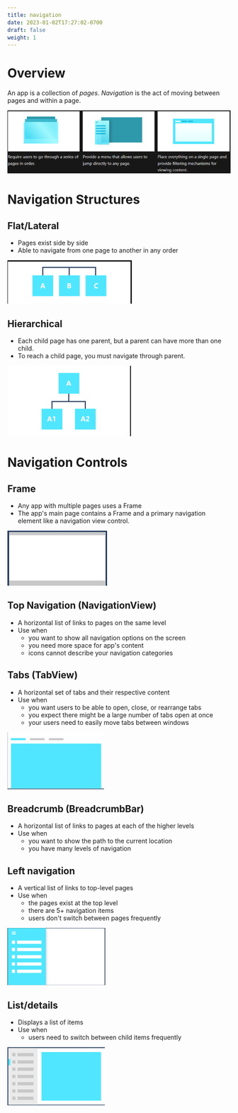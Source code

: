 ```yaml
---
title: navigation
date: 2023-01-02T17:27:02-0700
draft: false
weight: 1
---
```


# Overview
An app is a collection of *pages*. *Navigation* is the act of moving between pages and within a page.

![](./DESIGN_Navigation-image1.png)

# Navigation Structures
## Flat/Lateral
- Pages exist side by side
- Able to navigate from one page to another in any order  

![](./DESIGN_Navigation-image3.png)

## Hierarchical
- Each child page has one parent, but a parent can have
more than one child.
- To reach a child page, you must navigate through parent.  

![](./DESIGN_Navigation-image2.png)

# Navigation Controls
## Frame
- Any app with multiple pages uses a Frame
- The app's main page contains a Frame and a primary navigation
element like a navigation view control.  

![](./DESIGN_Navigation-image4.png)

## Top Navigation (NavigationView)
- A horizontal list of links to pages on the same level
- Use when
  - you want to show all navigation options on the screen
  - you need more space for app's content
  - icons cannot describe your navigation categories

## Tabs (TabView)
- A horizontal set of tabs and their respective content
- Use when
  - you want users to be able to open, close, or rearrange tabs
  - you expect there might be a large number of tabs open at once
  - your users need to easily move tabs between windows  

![](./DESIGN_Navigation-image5.png)

## Breadcrumb (BreadcrumbBar)
- A horizontal list of links to pages at each of the higher levels
- Use when
  - you want to show the path to the current location
  - you have many levels of navigation

## Left navigation
- A vertical list of links to top-level pages
- Use when
  - the pages exist at the top level
  - there are 5+ navigation items
  - users don't switch between pages frequently  

![](./DESIGN_Navigation-image6.png)

## List/details
- Displays a list of items
- Use when
  - users need to switch between child items frequently  

![](./DESIGN_Navigation-image7.png)
